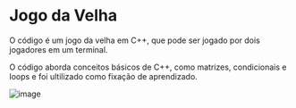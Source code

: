 # Jogo da Velha

O código é um jogo da velha em C++, que pode ser jogado por dois jogadores em um terminal.

O código aborda conceitos básicos de C++, como matrizes, condicionais e loops e foi ultilizado como fixação de aprendizado.

![image](https://user-images.githubusercontent.com/101840230/222005664-bc2d0924-9e65-4275-88be-a87db3257a91.png)
